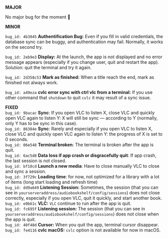 **MAJOR**

No major bug for the moment 🙏

**MINOR**

`bug_id: 4b3045`
**Authentification Bug:** Even if you fill in valid credentials, the database sync can be buggy, and authentication may fail. Normally, it works on the second try.

`bug_id: 2eb9e3`
**Display:** At the launch, the app is not displayed and no error message appears (especially if you change user, quit and restart the app). Solution: quit the terminal and try it again.

`bug_id: 2d358c53`
**Mark as finished:** When a title reach the end, mark as finished not always work.

`bug_id: a49eza`
**cvlc error sync with ctrl vlc from a terminal:** If you use other command that `shutdown` to quit `cvlc` it may result of a sync issue.


**FIXED**  
`bug_id: 9bacac` 
**Sync**: If you open VLC to listen X, close VLC and quickly open VLC again to listen Y: X will still be sync — according to Y (normally, only Y has to be sync in this case).   
`bug_id: 86384e` 
**Sync**: Rarely and especially if you open VLC to listen X, close VLC and quickly open VLC again to listen Y: the progress of X is set to 0 seconds.  
`bug_id: 06e548` 
**Terminal broken**: The terminal is broken after the app is quit.  
`bug_id: 6ac5d8` 
**Data loss if app crash or disgracefully quit**: If app crash, the last session is not closed.  
`bug_id: bf10cd` 
**Launch a new media**: Have to close manually VLC to close and sync a session.  
`bug_id: 3f729c` 
**Loading time**: for now, not optimized for a library with a lot of items (long start loading and refresh time)  
`bug_id: dd9a649`
**Listening Session:** Sometimes, the session (that you can see in `yourserveraddress/audiobookshelf/config/sessions`) does not close correctly, especially if you open VLC, quit it quickly, and start another book.  
`bug_id: e0b61c`
**VLC:** `VLC` continue to run after the app is quit.  
`bug_id: fc695f`
**Listening session:** The session (that you can see in `yourserveraddress/audiobookshelf/config/sessions`) does not close when the app is quit.  
`bug_id: 40f48d`
**Cursor:** When you quit the app, terminal cursor disappear.  
`bug_id: fe4116`
**cvlc macOS:** `cvlc` option is not available for now in macOS.  
